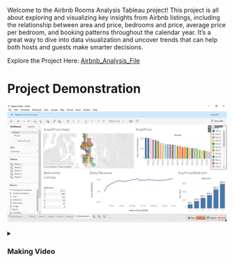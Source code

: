 Welcome to the Airbnb Rooms Analysis Tableau project! This project is all about exploring and visualizing key insights from Airbnb listings, including the relationship between area and price, bedrooms and price, average price per bedroom, and booking patterns throughout the calendar year. It’s a great way to dive into data visualization and uncover trends that can help both hosts and guests make smarter decisions.

Explore the Project Here: [Airbnb_Analysis_File](/My%20Tableau%20Project.twb)


# Project Demonstration

![figure](/Screenshot%202024-10-18%20132919.png)


<details>
  <summary><h3>Making Video</h2></summary>

  [![Video](https://i.ytimg.com/vi_webp/18sj3FtlpO0/maxresdefault.webp)](https://www.youtube.com/watch?v=18sj3FtlpO0)


</details>